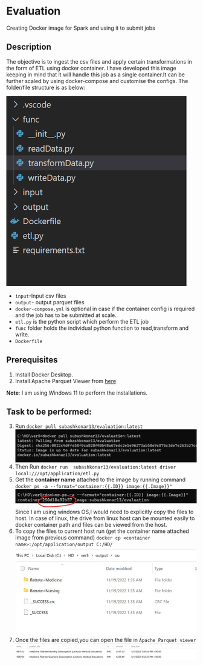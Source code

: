 # Evaluation
Creating Docker image for Spark and using it to submit jobs

## Description
The objective is to ingest the csv files and apply certain transformations in the form of ETL using docker container.
I have developed this image keeping in mind that it will handle this job as a single container.It can be further scaled by using docker-compose and customise the configs.
The folder/file structure is as below:

![enter image description here](https://raw.githubusercontent.com/subashkonar13/evaluation/main/images/image.png)

 - `input`-Input csv files 
 - `output`- output parquet files
 - `docker-compose.yml` is optional in case if the container config is required and the job has to be submitted at scale.
 - `etl.py` is the python script which perform the ETL job
 - `func` folder holds the individual python function to read,transform and write.
 - `Dockerfile`

## Prerequisites
1. Install Docker Desktop.
2. Install Apache Parquet Viewer from [here](https://apps.microsoft.com/store/detail/apache-parquet-viewer/9PGB0M8Z4J2T?hl=en-us&gl=us) 

**Note**: I am using Windows 11 to perform the installations.

## Task to be performed:
3. Run `docker pull subashkonar13/evaluation:latest`
![enter image description here](https://raw.githubusercontent.com/subashkonar13/evaluation/main/images/pull.jpg)
4. Then Run `docker run  subashkonar13/evaluation:latest driver local:///opt/application/etl.py`
5. Get the **container name** attached to the image by running command `docker ps -a --format="container:{{.ID}} image:{{.Image}}"` 
![enter image description here](https://raw.githubusercontent.com/subashkonar13/evaluation/main/images/run.jpg)
Since I am using windows OS,I would need to explicitly copy the files to host. In case of linux, the drive from linux host can be mounted easily to docker container path and files can be viewed from the host.
7. To copy the files to current host run (get the container name attached image from previous command) `docker cp <container name>:/opt/application/output C:/HD/`
![enter image description here](https://raw.githubusercontent.com/subashkonar13/evaluation/main/images/files.jpg)
8. Once the files  are copied,you can open the file in `Apache Parquet viewer`
![enter image description here](https://raw.githubusercontent.com/subashkonar13/evaluation/main/images/parquetview.jpg)
